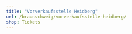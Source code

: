 ```yaml
---
title: "Vorverkaufsstelle Heidberg"
url: /braunschweig/vorverkaufsstelle-heidberg/
shop: Tickets
---
```

